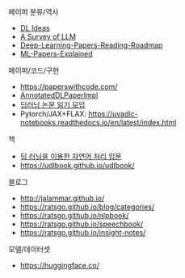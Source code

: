 페이퍼 분류/역사
- [DL Ideas](https://dennybritz.com/posts/deep-learning-ideas-that-stood-the-test-of-time/)
- [A Survey of LLM](https://arxiv.org/abs/2303.18223)
- [Deep-Learning-Papers-Reading-Roadmap](https://github.com/floodsung/Deep-Learning-Papers-Reading-Roadmap)
- [ML-Papers-Explained](https://github.com/dair-ai/ML-Papers-Explained)

페이퍼/코드/구현
- https://paperswithcode.com/
- [AnnotatedDLPaperImpl](https://github.com/labmlai/annotated_deep_learning_paper_implementations)
- [딥러닝 논문 읽기 모임](https://cobslab.com/blog/)
- Pytorch/JAX+FLAX: https://uvadlc-notebooks.readthedocs.io/en/latest/index.html

책
- [딥 러닝을 이용한 자연어 처리 입문](https://wikidocs.net/book/2155)
- https://udlbook.github.io/udlbook/

블로그
- http://jalammar.github.io/
- https://ratsgo.github.io/blog/categories/
- https://ratsgo.github.io/nlpbook/
- https://ratsgo.github.io/speechbook/
- https://ratsgo.github.io/insight-notes/

모델/데이터셋
- https://huggingface.co/
